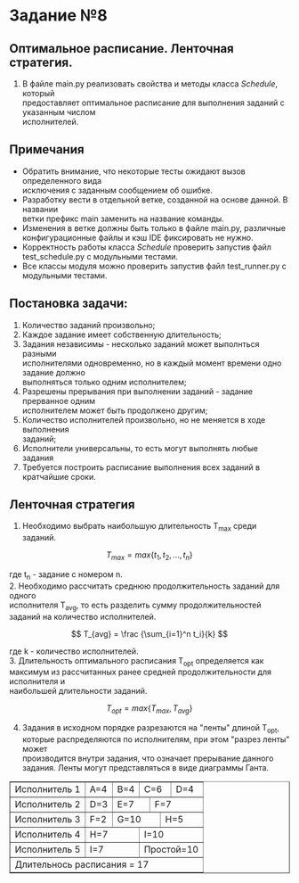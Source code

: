 
# Задание №8
## Оптимальное расписание. Ленточная стратегия.  
  
1. В файле main.py реализовать свойства и методы класса *Schedule*, который  
предоставляет оптимальное расписание для выполнения заданий с указанным числом   
исполнителей.  
## Примечания  
- Обратить внимание, что некоторые тесты ожидают вызов определенного вида     
исключения с заданным сообщением об ошибке.    
- Разработку вести в отдельной ветке, созданной на основе данной. В названии     
ветки префикс main заменить на название команды.    
- Изменения в ветке должны быть только в файле main.py, различные     
конфигурационные файлы и кэш IDE фиксировать не нужно.    
- Корректность работы класса *Schedule* проверить запустив файл   
test_schedule.py с модульными тестами.  
- Все классы модуля можно проверить запустив файл test_runner.py с   
модульными тестами.     
## Постановка задачи:  
1. Количество заданий произвольно;  
2. Каждое задание имеет собственную длительность;  
3. Задания независимы - несколько заданий может выполнться разными   
исполнителями одновременно, но в каждый момент времени одно задание должно   
выполняться только одним исполнителем;  
4. Разрешены прерывания при выполнении заданий - задание прерванное одним   
исполнителем может быть продолжено другим;  
5. Количество исполнителей произвольно, но не меняется в ходе выполнения   
заданий;  
6. Исполнители универсальны, то есть могут выполнять любые задания  
7. Требуется построить расписание выполнения всех заданий в кратчайшие сроки.  
  
## Ленточная стратегия    
1. Необходимо выбрать наибольшую длительность T<sub>max</sub> среди заданий.    

$$  
T_{max} = max\{t_1, t_2, ..., t_n\}  
$$  

где t<sub>n</sub> - задание с номером n.  
2. Необходимо рассчитать среднюю продолжительность заданий для одного     
исполнителя T<sub>avg</sub>, то есть разделить сумму продолжительностей   
заданий на количество исполнителей.    

$$  
T_{avg} = \frac {\sum_{i=1}^n  t_i}{k}  
$$  

где k - количество исполнителей.  
3. Длительность оптимального расписания T<sub>opt</sub> определяется как   
максимум из рассчитанных ранее средней продолжительности для исполнителя и   
наибольшей длительности заданий.  

$$  
T_{opt} = max\{T_{max} , T_{avg}\}  
$$  

4. Задания в исходном порядке разрезаются на "ленты" длиной T<sub>opt</sub>,   
которые распределяются по исполнителям, при этом "разрез ленты" может   
производится внутри задания, что означает прерывание данного задания. Ленты 
могут представляться в виде диаграммы Ганта.

<table border="1px solid black">
	<tr>
		<td>Исполнитель 1</td>
		<td colspan=3>A=4</td>
		<td colspan=4>B=4</td>
		<td colspan=6>C=6</td>
		<td colspan=4>D=4</td>
	</tr>
	<tr>
		<td>Исполнитель 2</td>
		<td colspan=3>D=3</td>
		<td colspan=7>E=7</td>
		<td colspan=7>F=7</td>
	</tr>
	<tr>
		<td>Исполнитель 3</td>
		<td colspan=2>F=2</td>
		<td colspan=10>G=10</td>
		<td colspan=5>H=5</td>
	</tr>
	<tr>
		<td>Исполнитель 4</td>
		<td colspan=7>H=7</td>
		<td colspan=10>I=10</td>
	</tr>
	<tr>
		<td>Исполнитель 5</td>
		<td colspan=7>I=7</td>
		<td colspan=10>Простой=10</td>
	</tr>
	<tr>
		<td colspan=18>Длительнось расписания = 17</td>
	</tr>
</table>
